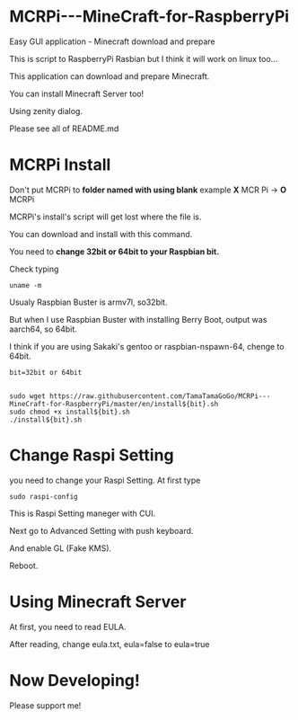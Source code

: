 # MCRPi---MineCraft-for-RaspberryPi

Easy GUI application - Minecraft download and prepare 

This is script to RaspberryPi Rasbian but I think it will work on linux too...

This application can download and prepare Minecraft.

You can install Minecraft Server too!

Using zenity dialog.

Please see all of README.md

# MCRPi Install
Don't put MCRPi to **folder named with using blank**    example  **X** MCR Pi -> **O** MCRPi

MCRPi's install's script will get lost where the file is.

You can download and install with this command. 

You need to **change 32bit or 64bit to your Raspbian bit.**

Check typing


    uname -m

Usualy Raspbian Buster is armv7l, so32bit.

But when I use Raspbian Buster with installing Berry Boot, output was aarch64, so 64bit.

I think if you are using Sakaki's gentoo or raspbian-nspawn-64, chenge to 64bit.

    bit=32bit or 64bit
    

    sudo wget https://raw.githubusercontent.com/TamaTamaGoGo/MCRPi---MineCraft-for-RaspberryPi/master/en/install${bit}.sh
    sudo chmod +x install${bit}.sh
    ./install${bit}.sh
    
    
# Change Raspi Setting
you need to change your Raspi Setting.
At first type
    
    sudo raspi-config
    
This is Raspi Setting maneger with CUI.

Next go to Advanced Setting with push keyboard.

And enable GL (Fake KMS).

Reboot.

# Using Minecraft Server
At first, you need to read EULA.

After reading, change eula.txt, eula=false to eula=true


# Now Developing!
Please support me!
